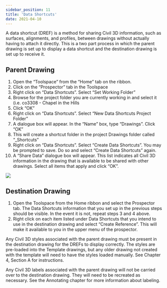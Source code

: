 ```yaml
---
sidebar_position: 11
title: 'Data Shortcuts'
date: 2021-04-10
---
```


A data shortcut (DREF) is a method for sharing Civil 3D information, such as surfaces, alignments, and profiles, between drawings without actually having to attach it directly. This is a two part process in which the parent drawing is set up to display a data shortcut and the destination drawing is set up to receive it.

## Parent Drawing

1. Open the “Toolspace” from the “Home” tab on the ribbon.
2. Click on the “Prospector” tab in the Toolspace
3. Right click on “Data Shortcuts”. Select “Set Working Folder”
4. Browse for the project folder you are currently working in and select it (i.e. co3308 - Chapel in the Hills
5. Click “OK”
6. Right click on “Data Shortcuts”. Select “New Data Shortcuts Project Folder”
7. A dialogue box will appear. In the “Name” box, type “Drawings”. Click “OK”
8. This will create a shortcut folder in the project Drawings folder called “\_Shortcuts”
9. Right click on “Data Shortcuts”. Select “Create Data Shortcuts”. You may be prompted to save. Do so and select “Create Data Shortcuts” again.
10. A “Share Data” dialogue box will appear. This list indicates all Civil 3D information in the drawing that is available to be shared with other drawings. Select all items that apply and click “OK”.

![](/images/standards/image21.png)

## Destination Drawing

1. Open the Toolspace from the Home ribbon and select the Prospector tab. The Data Shortcuts information that you set up in the previous steps should be visible. In the event it is not, repeat steps 3 and 4 above.
2. Right click on each item listed under Data Shortcuts that you intend to use in the destination drawing and select “Create Reference”. This will make it available to you in the upper menu of the prospector.

Any Civil 3D styles associated with the parent drawing must be present in the destination drawing for the DREFs to display correctly. The styles are pre-loaded into the Template drawings, but any older drawing not created with the template will need to have the styles loaded manually. See Chapter 4, Section A for instructions.

Any Civil 3D labels associated with the parent drawing will not be carried over to the destination drawing. They will need to be recreated as necessary. See the Annotating chapter for more information about labeling.
